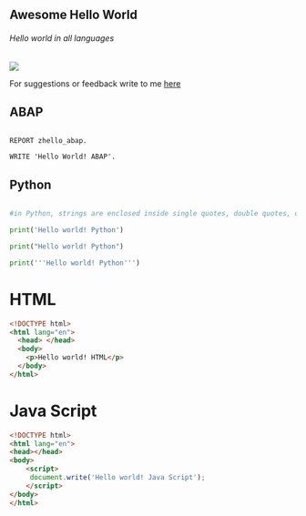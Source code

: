 ## Awesome Hello World
###### Hello world in all languages
![](https://camo.githubusercontent.com/64f8905651212a80869afbecbf0a9c52a5d1e70beab750dea40a994fa9a9f3c6/68747470733a2f2f617765736f6d652e72652f62616467652e737667)

For suggestions or feedback write to me [here](https://github.com/yasinnaal/awesome-hello-world/issues)

## ABAP

```ABAP

REPORT zhello_abap.

WRITE 'Hello World! ABAP'.

```

## Python 

```Python

#in Python, strings are enclosed inside single quotes, double quotes, or triple quotes.

print('Hello world! Python')

print("Hello world! Python")

print('''Hello world! Python''')


```

# HTML

```HTML
<!DOCTYPE html>
<html lang="en">
  <head> </head>
  <body>
    <p>Hello world! HTML</p>
  </body>
</html>
```

# Java Script

```HTML
<!DOCTYPE html>
<html lang="en">
<head></head>
<body>
    <script>    
     document.write('Hello world! Java Script');
    </script>
</body>
</html>
```

